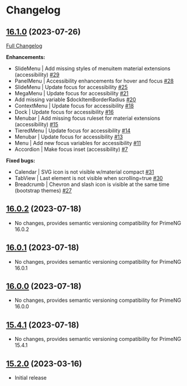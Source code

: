 # Changelog
## [16.1.0](https://github.com/primefaces/primeng-sass-theme/tree/16.1.0) (2023-07-26)
[Full Changelog](https://github.com/primefaces/primeng-sass-theme/compare/16.0.2...16.1.0)

**Enhancements:**
- SlideMenu | Add missing styles of menuitem material extensions (accessibility) [\#29](https://github.com/primefaces/primeng-sass-theme/issues/#29)
- PanelMenu | Accessibility enhancements for hover and focus [\#28](https://github.com/primefaces/primeng-sass-theme/issues/#28)
- SlideMenu | Update focus for accessibility [\#25](https://github.com/primefaces/primeng-sass-theme/issues/#25)
- MegaMenu | Update focus for accessibility [\#21](https://github.com/primefaces/primeng-sass-theme/issues/#21)
- Add missing variable $dockItemBorderRadius [\#20](https://github.com/primefaces/primeng-sass-theme/issues/#20)
- ContextMenu | Update focus for accessibility [\#18](https://github.com/primefaces/primeng-sass-theme/issues/#18)
- Dock | Update focus for accessibility [\#16](https://github.com/primefaces/primeng-sass-theme/issues/#16)
- Menubar | Add missing focus ruleset for material extensions (accessibility) [\#15](https://github.com/primefaces/primeng-sass-theme/issues/#15)
- TieredMenu | Update focus for accessibility [\#14](https://github.com/primefaces/primeng-sass-theme/issues/#14)
- Menubar | Update focus for accessibility [\#13](https://github.com/primefaces/primeng-sass-theme/issues/#13)
- Menu | Add new focus variables for accessibility [\#11](https://github.com/primefaces/primeng-sass-theme/issues/#11)
- Accordion | Make focus inset (accessibility) [\#7](https://github.com/primefaces/primeng-sass-theme/issues/#7)

**Fixed bugs:**
- Calendar | SVG icon is not visible w/material compact [\#31](https://github.com/primefaces/primeng-sass-theme/issues/#31)
- TabView | Last element is not visible when scrolling=true [\#30](https://github.com/primefaces/primeng-sass-theme/issues/#30)
- Breadcrumb | Chevron and slash icon is visible at the same time (bootstrap themes) [\#27](https://github.com/primefaces/primeng-sass-theme/issues/#27)

## [16.0.2](https://github.com/primefaces/primeng-sass-theme/tree/16.0.2) (2023-07-18)

- No changes, provides semantic versioning compatibility for PrimeNG 16.0.2

## [16.0.1](https://github.com/primefaces/primeng-sass-theme/tree/16.0.1) (2023-07-18)

- No changes, provides semantic versioning compatibility for PrimeNG 16.0.1

## [16.0.0](https://github.com/primefaces/primeng-sass-theme/tree/16.0.0) (2023-07-18)

- No changes, provides semantic versioning compatibility for PrimeNG 16.0.0

## [15.4.1](https://github.com/primefaces/primeng-sass-theme/tree/15.4.1) (2023-07-18)

- No changes, provides semantic versioning compatibility for PrimeNG 15.4.1

## [15.2.0](https://github.com/primefaces/primeng-sass-theme/tree/15.2.0) (2023-03-16)

- Initial release